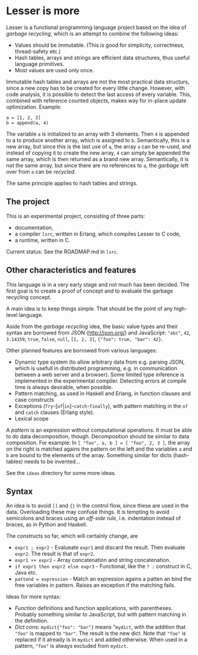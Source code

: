 Lesser is more
==============

Lesser is a functional programming language project based on the idea of _garbage recycling_, which is an attempt to combine the following ideas:

* Values should be immutable. (This is good for simplicity, correctness, thread-safety etc.)
* Hash tables, arrays and strings are efficient data structures, thus useful language primitives.
* Most values are used only once.

Immutable hash tables and arrays are not the most practical data structurs, since a new copy has to be created for every little change.  However, with code analysis, it is possible to detect the last access of every variable.  This, combined with reference counted objects, makes way for in-place update optimization.  Example:

```
a = [1, 2, 3]
b = append(a, 4)
```

The variable `a` is initialized to an array with 3 elements.  Then `4` is appended to a to produce another array, which is assigned to `b`.  Semantically, this is a new array, but since this is the last use of `a`, the array `a` can be re-used, and instead of copying it to create the new array, `4` can simply be appended the same array, which is then returned as a brand new array.  Semantically, it is not the same array, but since there are no references to `a`, the _garbage_ left over from `a` can be _recycled_.

The same principle applies to hash tables and strings.

The project
-----------

This is an experimental project, consisting of three parts:

* documentation,
* a compiler `lsrc`, written in Erlang, which compiles Lesser to C code,
* a runtime, written in C.

Current status: See the ROADMAP.md in `lsrc`.

Other characteristics and features
----------------------------------

This language is in a very early stage and not much has been decided.  The first goal is to create a proof of concept and to evaluate the garbage recycling concept.

A main idea is to keep things simple.  That should be the point of any high-level language.

Aside from the _garbage recycling_ idea, the basic value types and their syntax are borrowed from JSON (http://json.org/) and JavaScript: `"abc"`, `42`, `3.14159`, `true`, `false`, `null`, `[1, 2, 3]`, `{"foo": true, "bar": 42}`.

Other planned features are borrowed from various languages:

* Dynamic type system (to allow arbitrary data from e.g. parsing JSON, which is usefull in distributed programming, e.g. in communication between a web server and a browser).  Some limited type inference is implemented in the experimental compiler.  Detecting errors at compile time is always desirable, when possible.
* Pattern matching, as used in Haskell and Erlang, in function clauses and case constructs
* Exceptions (`Try`-[`of`|`in`]-`catch`-`finally`), with pattern matching in the `of` and `catch` clauses (Erlang style).
* Lexical scope

A _pattern_ is an expression without computational operations.  It must be able to do data decomposition, though.  Decomposition should be similar to data composition.  For example: In `[ "foo", a, b ] = [ "foo", 2, 3 ]`, the array on the right is matched agains the pattern on the left and the variables `a` and `b` are bound to the elements of the array.  Something similar for dicts (hash-tables) needs to be invented...

See the `ideas` directory for some more ideas.


Syntax
------

An idea is to avoid `[]` and `{}` in the control flow, since these are used in the data.  Overloading these may confuse things.  It is tempting to avoid semicolons and braces using an _off-side rule_, i.e. indentation instead of braces, as in Python and Haskell.

The constructs so far, which will certainly change, are

* `expr1 ; expr2` - Evalueate `expr1` and discard the result.  Then evaluate `expr2`.  The result is that of `expr2`.
* `expr1 ++ expr2` - Array concatenation and string concatenation.
* `if expr1 then expr2 else expr3` - Functional, like the `? :` construct in C, Java etc.
* `pattend = expression` - Match an expression agains a patten an bind the free variables in pattern.  Raises an exception if the matching fails.

Ideas for more syntax:

* _Function_ definitions and function applications, with parentheses.  Probably something similar to JavaScript, but with pattern matching in the definition.
* _Dict cons_: `mydict{"foo": "bar"}` means "`mydict`, with the addition that `"foo"` is mapped to `"bar"`. The result is the new dict.  Note that `"foo"` is replaced if it already is in `mydict` and added otherwise.  When used in a pattern, `"foo"` is always excluded from `mydict`.
